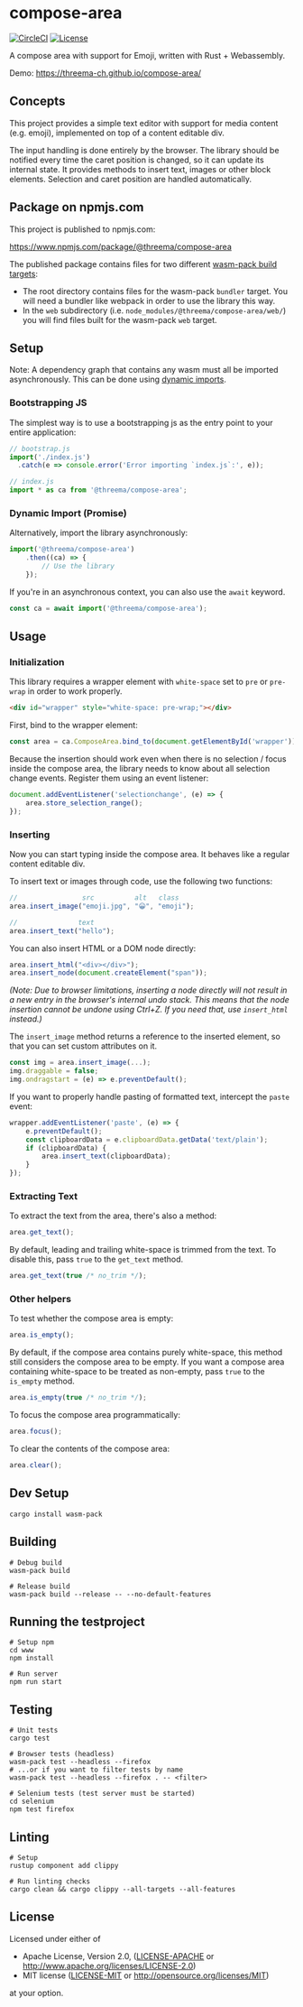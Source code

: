 # compose-area

[![CircleCI][circle-ci-badge]][circle-ci]
[![License][license-badge]][license]

A compose area with support for Emoji, written with Rust + Webassembly.

Demo: https://threema-ch.github.io/compose-area/


## Concepts

This project provides a simple text editor with support for media content (e.g.
emoji), implemented on top of a content editable div.

The input handling is done entirely by the browser. The library should be
notified every time the caret position is changed, so it can update its
internal state. It provides methods to insert text, images or other block
elements. Selection and caret position are handled automatically.


## Package on npmjs.com

This project is published to npmjs.com:

<https://www.npmjs.com/package/@threema/compose-area>

The published package contains files for two different [wasm-pack build
targets](https://rustwasm.github.io/wasm-pack/book/commands/build.html#target):

- The root directory contains files for the wasm-pack `bundler` target. You
  will need a bundler like webpack in order to use the library this way.
- In the `web` subdirectory (i.e. `node_modules/@threema/compose-area/web/`)
  you will find files built for the wasm-pack `web` target.


## Setup

Note: A dependency graph that contains any wasm must all be imported
asynchronously. This can be done using
[dynamic imports](https://developer.mozilla.org/en-US/docs/Web/JavaScript/Reference/Statements/import#Dynamic_Imports).

### Bootstrapping JS

The simplest way is to use a bootstrapping js as the entry point to your entire application:

```js
// bootstrap.js
import('./index.js')
  .catch(e => console.error('Error importing `index.js`:', e));
```

```js
// index.js
import * as ca from '@threema/compose-area';
```

### Dynamic Import (Promise)

Alternatively, import the library asynchronously:

```js
import('@threema/compose-area')
    .then((ca) => {
        // Use the library
    });
```

If you're in an asynchronous context, you can also use the `await` keyword.

```js
const ca = await import('@threema/compose-area');
```


## Usage

### Initialization

This library requires a wrapper element with `white-space` set to `pre` or
`pre-wrap` in order to work properly.

```html
<div id="wrapper" style="white-space: pre-wrap;"></div>
```

First, bind to the wrapper element:

```js
const area = ca.ComposeArea.bind_to(document.getElementById('wrapper'));
```

Because the insertion should work even when there is no selection / focus
inside the compose area, the library needs to know about all selection change
events. Register them using an event listener:

```js
document.addEventListener('selectionchange', (e) => {
    area.store_selection_range();
});
```

### Inserting

Now you can start typing inside the compose area. It behaves like a regular
content editable div.

To insert text or images through code, use the following two functions:

```js
//                src          alt   class
area.insert_image("emoji.jpg", "😀", "emoji");

//               text
area.insert_text("hello");
```

You can also insert HTML or a DOM node directly:

```js
area.insert_html("<div></div>");
area.insert_node(document.createElement("span"));
```

*(Note: Due to browser limitations, inserting a node directly will not result
in a new entry in the browser's internal undo stack. This means that the node
insertion cannot be undone using Ctrl+Z. If you need that, use `insert_html`
instead.)*

The `insert_image` method returns a reference to the inserted element, so that
you can set custom attributes on it.

```js
const img = area.insert_image(...);
img.draggable = false;
img.ondragstart = (e) => e.preventDefault();
```

If you want to properly handle pasting of formatted text, intercept the `paste`
event:

```js
wrapper.addEventListener('paste', (e) => {
    e.preventDefault();
    const clipboardData = e.clipboardData.getData('text/plain');
    if (clipboardData) {
        area.insert_text(clipboardData);
    }
});
```

### Extracting Text

To extract the text from the area, there's also a method:

```js
area.get_text();
```

By default, leading and trailing white-space is trimmed from the text. To
disable this, pass `true` to the `get_text` method.

```js
area.get_text(true /* no_trim */);
```

### Other helpers

To test whether the compose area is empty:

```js
area.is_empty();
```

By default, if the compose area contains purely white-space, this method still
considers the compose area to be empty. If you want a compose area containing
white-space to be treated as non-empty, pass `true` to the `is_empty` method.

```js
area.is_empty(true /* no_trim */);
```

To focus the compose area programmatically:

```js
area.focus();
```

To clear the contents of the compose area:

```js
area.clear();
```


## Dev Setup

    cargo install wasm-pack


## Building

    # Debug build
    wasm-pack build

    # Release build
    wasm-pack build --release -- --no-default-features


## Running the testproject

    # Setup npm
    cd www
    npm install

    # Run server
    npm run start


## Testing

    # Unit tests
    cargo test

    # Browser tests (headless)
    wasm-pack test --headless --firefox
    # ...or if you want to filter tests by name
    wasm-pack test --headless --firefox . -- <filter>

    # Selenium tests (test server must be started)
    cd selenium
    npm test firefox


## Linting

    # Setup
    rustup component add clippy

    # Run linting checks
    cargo clean && cargo clippy --all-targets --all-features


## License

Licensed under either of

 * Apache License, Version 2.0, ([LICENSE-APACHE](LICENSE-APACHE) or
   http://www.apache.org/licenses/LICENSE-2.0)
 * MIT license ([LICENSE-MIT](LICENSE-MIT) or
   http://opensource.org/licenses/MIT)

at your option.


<!-- Badges -->
[circle-ci]: https://circleci.com/gh/threema-ch/compose-area/tree/master
[circle-ci-badge]: https://circleci.com/gh/threema-ch/compose-area/tree/master.svg?style=shield
[license]: https://github.com/threema-ch/compose-area#license
[license-badge]: https://img.shields.io/badge/License-Apache%202.0%20%2f%20MIT-blue.svg
